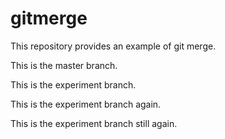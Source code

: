 # gitmerge
This repository provides an example of git merge.

This is the master branch.

This is the experiment branch.

This is the experiment branch again.

This is the experiment branch still again.
